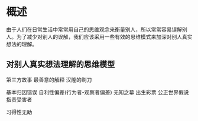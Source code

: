 # 概述
由于人们在日常生活中常常用自己的思维观念来衡量别人，所以常常容易误解别人。为了减少对别人的误解，我们应该采用一些有效的思维模式来加深对别人真实想法的理解。

## 对别人真实想法理解的思维模型
第三方故事
最善意的解释
汉隆的剃刀

基本归因错误
自利性偏差(行为者-观察者偏差)
无知之幕
出生彩票
公正世界假说
指责受害者

习得性无助




